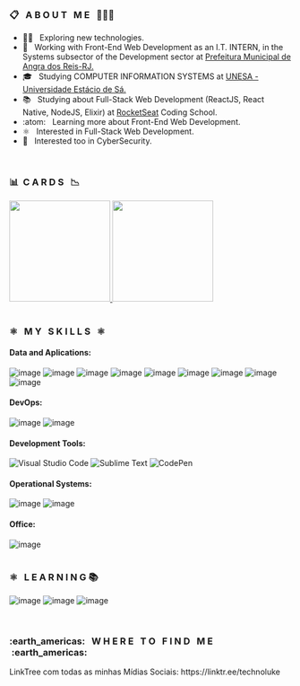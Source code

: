 
 <!-- <img height="200em" align="center" weight="250" src="https://www.mygo.ge/uploads/blog/1584023795.jpg"> -->

<h3>📋 &nbsp; A B O U T &nbsp; M E &nbsp; 👨🏽‍💼</h3>
  

-  :man_technologist: &nbsp; Exploring new technologies.
- 💼 &nbsp; Working with Front-End Web Development as an I.T. INTERN, in the Systems subsector of the Development sector at <a href="https://www.angra.rj.gov.br/" target="_blank">Prefeitura Municipal de Angra dos Reis-RJ.</a>
- 🎓 &nbsp; Studying COMPUTER INFORMATION SYSTEMS at <a href="https://estacio.br/cursos/graduacao/sistemas-de-informacao" target="_blank">UNESA - Universidade Estácio de Sá.</a>
- 📚 &nbsp; Studying about Full-Stack Web Development (ReactJS, React Native, NodeJS, Elixir) at <a href="https://www.rocketseat.com.br/" target="_blank">RocketSeat</a> Coding School.
- :atom: &nbsp; Learning more about Front-End Web Development.
- ⚛️ &nbsp; Interested in Full-Stack Web Development.
- 🔎 &nbsp; Interested too in CyberSecurity.
<br>

<h3> 📊&nbsp; C A R D S &nbsp; 📉 </h3>

  <a href="https://github.com/lucassoarestech">
      <img height="180em"  src="https://github-readme-stats.vercel.app/api?username=technoluke&theme=dark&show_icons=true"/>
      <img height="180em"  src="https://github-readme-stats.vercel.app/api/top-langs/?username=technoluke&hide=html&layout=compact=true&theme=dark"/>
  </a> 
<br>
<br>
<h3> ⚛️ &nbsp; M Y &nbsp S K I L L S &nbsp ⚛️ </h3>
<h4>Data and Aplications:</h4>

![image](https://img.shields.io/badge/HTML5-E34F26?style=for-the-badge&logo=html5&logoColor=white)
![image](https://img.shields.io/badge/CSS3-1572B6?style=for-the-badge&logo=css3&logoColor=white)
![image](https://img.shields.io/badge/Bootstrap-563D7C?style=for-the-badge&logo=bootstrap&logoColor=white)
![image](https://img.shields.io/badge/Sass-CC6699?style=for-the-badge&logo=sass&logoColor=white)
![image](https://img.shields.io/badge/JavaScript-323330?style=for-the-badge&logo=javascript&logoColor=F7DF1E)
![image](https://img.shields.io/badge/PHP-777BB4?style=for-the-badge&logo=php&logoColor=white)
![image](https://img.shields.io/badge/MySQL-00000F?style=for-the-badge&logo=mysql&logoColor=white)
![image](https://img.shields.io/badge/C-00599C?style=for-the-badge&logo=c&logoColor=white)
![image](https://img.shields.io/badge/Python-3776AB?style=for-the-badge&logo=python&logoColor=white)
<br>

<h4>DevOps:</h4>

  ![image](https://img.shields.io/badge/Git-E34F26?style=for-the-badge&logo=git&logoColor=white)
  ![image](https://img.shields.io/badge/GitHub-100000?style=for-the-badge&logo=github&logoColor=white)
<br>

<h4>Development Tools:</h4>

![Visual Studio Code](https://img.shields.io/badge/Visual%20Studio%20Code-0078d7.svg?style=for-the-badge&logo=visual-studio-code&logoColor=white)
![Sublime Text](https://img.shields.io/badge/sublime_text-%23575757.svg?style=for-the-badge&logo=sublime-text&logoColor=important)
![CodePen](https://img.shields.io/badge/CodePen-white?style=for-the-badge&logo=codepen&logoColor=black)
<br>

<h4>Operational Systems:</h4>

  ![image](https://img.shields.io/badge/Windows-017AD7?style=for-the-badge&logo=windows&logoColor=white)
  ![image](https://img.shields.io/badge/Linux-E34F26?style=for-the-badge&logo=linux&logoColor=black)
<br>

<h4>Office:</h4>

![image](https://img.shields.io/badge/Microsoft_Office-D83B01?style=for-the-badge&logo=microsoft-office&logoColor=white)
<br>
<br>
<h3> ⚛️ &nbsp; L E A R N I N G 📚 &nbsp; </h3>

![image](https://img.shields.io/badge/Node.js-43853D?style=for-the-badge&logo=node.js&logoColor=white)
![image](https://img.shields.io/badge/Express.js-404D59?style=for-the-badge)
![image](https://img.shields.io/badge/React-20232A?style=for-the-badge&logo=react&logoColor=61DAFB)

<br>

<h3> :earth_americas: &nbsp; W H E R E &nbsp; T O &nbsp; F I N D &nbsp; M E &nbsp;:earth_americas:</h3>

<p>LinkTree com todas as minhas Mídias Sociais: https://linktr.ee/technoluke</p




 
